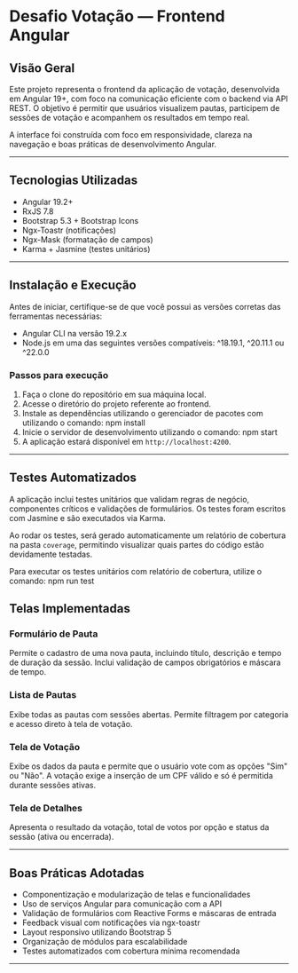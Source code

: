 # Desafio Votação — Frontend Angular

## Visão Geral

Este projeto representa o frontend da aplicação de votação, desenvolvida em Angular 19+, com foco na comunicação eficiente com o backend via API REST. O objetivo é permitir que usuários visualizem pautas, participem de sessões de votação e acompanhem os resultados em tempo real.

A interface foi construída com foco em responsividade, clareza na navegação e boas práticas de desenvolvimento Angular.

---

## Tecnologias Utilizadas

- Angular 19.2+
- RxJS 7.8
- Bootstrap 5.3 + Bootstrap Icons
- Ngx-Toastr (notificações)
- Ngx-Mask (formatação de campos)
- Karma + Jasmine (testes unitários)

---

## Instalação e Execução

Antes de iniciar, certifique-se de que você possui as versões corretas das ferramentas necessárias:

- Angular CLI na versão 19.2.x
- Node.js em uma das seguintes versões compatíveis: ^18.19.1, ^20.11.1 ou ^22.0.0

### Passos para execução

1. Faça o clone do repositório em sua máquina local.
2. Acesse o diretório do projeto referente ao frontend.
3. Instale as dependências utilizando o gerenciador de pacotes com utilizando o comando: npm install
4. Inicie o servidor de desenvolvimento utilizando o comando: npm start
5. A aplicação estará disponível em `http://localhost:4200`.

---

## Testes Automatizados

A aplicação inclui testes unitários que validam regras de negócio, componentes críticos e validações de formulários. Os testes foram escritos com Jasmine e são executados via Karma.

Ao rodar os testes, será gerado automaticamente um relatório de cobertura na pasta `coverage`, permitindo visualizar quais partes do código estão devidamente testadas.

Para executar os testes unitários com relatório de cobertura, utilize o comando: npm run test


## Telas Implementadas

### Formulário de Pauta

Permite o cadastro de uma nova pauta, incluindo título, descrição e tempo de duração da sessão. Inclui validação de campos obrigatórios e máscara de tempo.

### Lista de Pautas

Exibe todas as pautas com sessões abertas. Permite filtragem por categoria e acesso direto à tela de votação.

### Tela de Votação

Exibe os dados da pauta e permite que o usuário vote com as opções "Sim" ou "Não". A votação exige a inserção de um CPF válido e só é permitida durante sessões ativas.

### Tela de Detalhes

Apresenta o resultado da votação, total de votos por opção e status da sessão (ativa ou encerrada).

---

## Boas Práticas Adotadas

- Componentização e modularização de telas e funcionalidades
- Uso de serviços Angular para comunicação com a API
- Validação de formulários com Reactive Forms e máscaras de entrada
- Feedback visual com notificações via ngx-toastr
- Layout responsivo utilizando Bootstrap 5
- Organização de módulos para escalabilidade
- Testes automatizados com cobertura mínima recomendada

---

